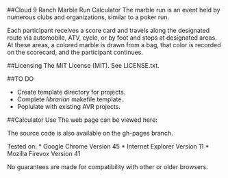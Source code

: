 ##Cloud 9 Ranch Marble Run Calculator
The marble run is an event held by numerous clubs and organizations, similar to a poker run.
<p>
Each participant receives a score card and travels along the designated route via automobile, ATV, cycle, or by foot and stops at designated areas. At these areas, a colored marble is drawn from a bag, that color is recorded on the scorecard, and the participant continues.
<p>

##Licensing
The MIT License (MIT). See LICENSE.txt.

##TO DO
* Create template directory for projects.
* Complete *librarian* makefile template.
* Poplulate with existing AVR projects.

##Calculator Use
The web page can be viewed here:
<p>
The source code is also available on the gh-pages branch.
<p>
Tested on:
* Google Chrome Version 45
* Internet Explorer Version 11
* Mozilla Firevox Version 41
<p>
No guarantees are made for compatibility with other or older browsers.
